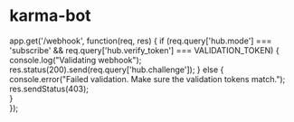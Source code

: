 # karma-bot
app.get('/webhook', function(req, res) {
  if (req.query['hub.mode'] === 'subscribe' &&
      req.query['hub.verify_token'] === VALIDATION_TOKEN) {
    console.log("Validating webhook");
    res.status(200).send(req.query['hub.challenge']);
  } else {
    console.error("Failed validation. Make sure the validation tokens match.");
    res.sendStatus(403);          
  }  
});
